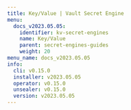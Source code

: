 ```yaml
---
title: Key/Value | Vault Secret Engine
menu:
  docs_v2023.05.05:
    identifier: kv-secret-engines
    name: Key/Value
    parent: secret-engines-guides
    weight: 20
menu_name: docs_v2023.05.05
info:
  cli: v0.15.0
  installer: v2023.05.05
  operator: v0.15.0
  unsealer: v0.15.0
  version: v2023.05.05
---
```


